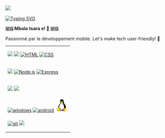 <img src="https://capsule-render.vercel.app/api?type=waving&color=0:423da,7100:008080&fontColor=dedede&height=160&section=header&text=Tongasoa&fontSize=20" />
<p align="left"> 
    <a href="https://git.io/typing-svg"><img src="https://readme-typing-svg.demolab.com?font=Fira+Code&size=22&pause=1000&color=40C463&center=true&random=false&width=760&lines=Software+Engineer+Student+and+Dev+Mobile+Android;" alt="Typing SVG" />
    </a>
</p>
<p> 
    <strong> 🇲🇬 Mbola tsara e! 👋 🇲🇬 </strong> 
</p>
<p>Passionné par le développement mobile. Let's make tech user-friendly! 🚀</p>
<p>
<table>
	<tr height="54">
		<td>
			<a href="#"> <img src="https://camo.githubusercontent.com/a9d5db210f94e76ccfb7d3778b5527d40e2e3a20ca6e35715ea789a40938431d/68747470733a2f2f696d672e736869656c64732e696f2f62616467652f4a6176615363726970742d3030383038303f7374796c653d666f722d7468652d6261646765266c6f676f3d6a617661736372697074266c6f676f436f6c6f723d7768697465" /></a> 
            <a href="#">  <img src="https://camo.githubusercontent.com/950cac8c1a6b54373e14ac1c1edd4d8a5054856850feecf4d6fd9c88ae274f0e/68747470733a2f2f696d672e736869656c64732e696f2f62616467652f446172742d3030383038303f7374796c653d666f722d7468652d6261646765266c6f676f3d64617274266c6f676f436f6c6f723d7768697465" /></a> 
	        <a href="#"><img alt="HTML" src="https://img.shields.io/badge/HTML-%20html?logo=html5&logoColor=%23fff&color=%23E34F26"></a>
	        <a href="#"><img alt="CSS" src="https://img.shields.io/badge/CSS-%20css?logo=css3&logoColor=%23fff&color=%231572B6"></a> 
	   	</td>
	</tr>
	<tr height="54">
		<td>
			<a href="#"><img src="https://camo.githubusercontent.com/bffd3619e9ad6d514ecc44c85593b5d807b074f569226a330f1a93bfd2052be2/68747470733a2f2f696d672e736869656c64732e696f2f62616467652f5048502d3030383038303f7374796c653d666f722d7468652d6261646765266c6f676f3d706870266c6f676f436f6c6f723d7768697465"/></a>
	   	    <a href="#"><img alt="Node.js" src="https://img.shields.io/badge/Node.js-%20nodedotjs?logo=nodedotjs&logoColor=%23fff&color=%23339933"></a>
		    <a href="#"><img alt="Express" src="https://img.shields.io/badge/Express-%20express?logo=express&logoColor=%23fff&color=%23000000"></a>
	   	</td>
	</tr>
	<tr height="54">
		<td>
		   <img src="https://camo.githubusercontent.com/b68aee9205827bd7eb1fa79d57fd4318edf07e0959784fe29ba4d7291a8df804/68747470733a2f2f696d672e736869656c64732e696f2f62616467652f6d7973716c2d2532333030662e7376673f6c6f676f3d6d7973716c266c6f676f436f6c6f723d7768697465" />
    <img src="https://camo.githubusercontent.com/b3cb0af18f1a9d34e1129f5cb9ecd3fb98aeff5325eeadbabd74ae556c089066/68747470733a2f2f696d672e736869656c64732e696f2f62616467652f73716c6974652d2532333037343035652e7376673f6c6f676f3d73716c697465266c6f676f436f6c6f723d7768697465" />
	   </td>
	</tr>
    <tr height="54">
		<td>
		    <a href="#"><img alt="windows" src="https://img.shields.io/badge/Windows 10-%20windows?logo=windows&logoColor=%23fff&color=%230078D4"></a>
			<a href="#"><img alt="android" src="https://img.shields.io/badge/Android-%20android?logo=android&logoColor=%23fff&color=%233DDC84"></a>
			<a href="#"><img src="https://raw.githubusercontent.com/devicons/devicon/master/icons/linux/linux-original.svg" alt="linux" width="40" height="40"/></a>
	   </td>
	</tr>
	</tr>
    <tr height="54">
		<td>
		    <a href="#"><img src="https://www.vectorlogo.zone/logos/git-scm/git-scm-icon.svg" alt="git" width="40" height="40"/></a>
			<a href="#"> <img src="https://camo.githubusercontent.com/10de9f31b15fd3cd3f18f8b7f0f10c6e0d108d83b8a39838bc3c4f9ca0a9fd3f/68747470733a2f2f696d672e736869656c64732e696f2f62616467652f6769746875622d2532333132313031312e7376673f6c6f676f3d676974687562266c6f676f436f6c6f723d7768697465"/></a>
	   </td>
	</tr>
</table>

</p>

</p>





